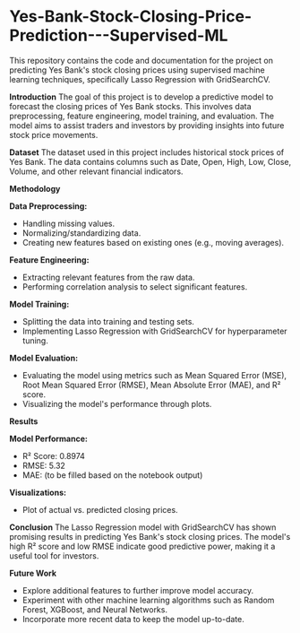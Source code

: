 # Yes-Bank-Stock-Closing-Price-Prediction---Supervised-ML

This repository contains the code and documentation for the project on predicting Yes Bank's stock closing prices using supervised machine learning techniques, specifically Lasso Regression with GridSearchCV.

**Introduction**
The goal of this project is to develop a predictive model to forecast the closing prices of Yes Bank stocks. This involves data preprocessing, feature engineering, model training, and evaluation. The model aims to assist traders and investors by providing insights into future stock price movements.

**Dataset**
The dataset used in this project includes historical stock prices of Yes Bank. The data contains columns such as Date, Open, High, Low, Close, Volume, and other relevant financial indicators.

**Methodology**

**Data Preprocessing:**

- Handling missing values.
- Normalizing/standardizing data.
- Creating new features based on existing ones (e.g., moving averages).

**Feature Engineering:**

- Extracting relevant features from the raw data.
- Performing correlation analysis to select significant features.

**Model Training:**

- Splitting the data into training and testing sets.
- Implementing Lasso Regression with GridSearchCV for hyperparameter tuning.

**Model Evaluation:**

- Evaluating the model using metrics such as Mean Squared Error (MSE), Root Mean Squared Error (RMSE), Mean Absolute Error (MAE), and R² score.
- Visualizing the model's performance through plots.

**Results**

**Model Performance:**

- R² Score: 0.8974
- RMSE: 5.32
- MAE: (to be filled based on the notebook output)

**Visualizations:**

- Plot of actual vs. predicted closing prices.

**Conclusion**
The Lasso Regression model with GridSearchCV has shown promising results in predicting Yes Bank's stock closing prices. The model's high R² score and low RMSE indicate good predictive power, making it a useful tool for investors.

**Future Work**
- Explore additional features to further improve model accuracy.
- Experiment with other machine learning algorithms such as Random Forest, XGBoost, and Neural Networks.
- Incorporate more recent data to keep the model up-to-date.
